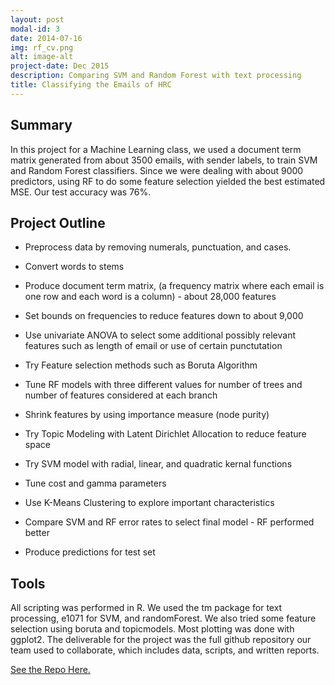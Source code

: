 ```yaml
---
layout: post
modal-id: 3
date: 2014-07-16
img: rf_cv.png
alt: image-alt
project-date: Dec 2015
description: Comparing SVM and Random Forest with text processing
title: Classifying the Emails of HRC
---
```



## Summary

In this project for a Machine Learning class, we used a document term matrix generated from about 3500 emails, with sender labels, to train SVM and Random Forest classifiers. Since we were dealing with about 9000 predictors, using RF to do some feature selection yielded the best estimated MSE. Our test accuracy was 76%.

## Project Outline

- Preprocess data by removing numerals, punctuation, and cases.

- Convert words to stems

- Produce document term matrix, (a frequency matrix where each email is one row and each word is a column) - about 28,000 features

- Set bounds on frequencies to reduce features down to about 9,000

- Use univariate ANOVA to select some additional possibly relevant features such as length of email or use of certain punctutation

- Try Feature selection methods such as Boruta Algorithm

- Tune RF models with three different values for number of trees and number of features considered at each branch

- Shrink features by using importance measure (node purity)

- Try Topic Modeling with Latent Dirichlet Allocation to reduce feature space 

- Try SVM model with radial, linear, and quadratic kernal functions

- Tune cost and gamma parameters

- Use K-Means Clustering to explore important characteristics

- Compare SVM and RF error rates to select final model - RF performed better

- Produce predictions for test set

## Tools

All scripting was performed in R. We used the tm package for text processing, e1071 for SVM, and randomForest. We also tried some feature selection using boruta and topicmodels. Most plotting was done with ggplot2. The deliverable for the project was the full github repository our team used to collaborate, which includes data, scripts, and written reports.

[See the Repo Here.](https://github.com/renswny/STAT154-Group04)